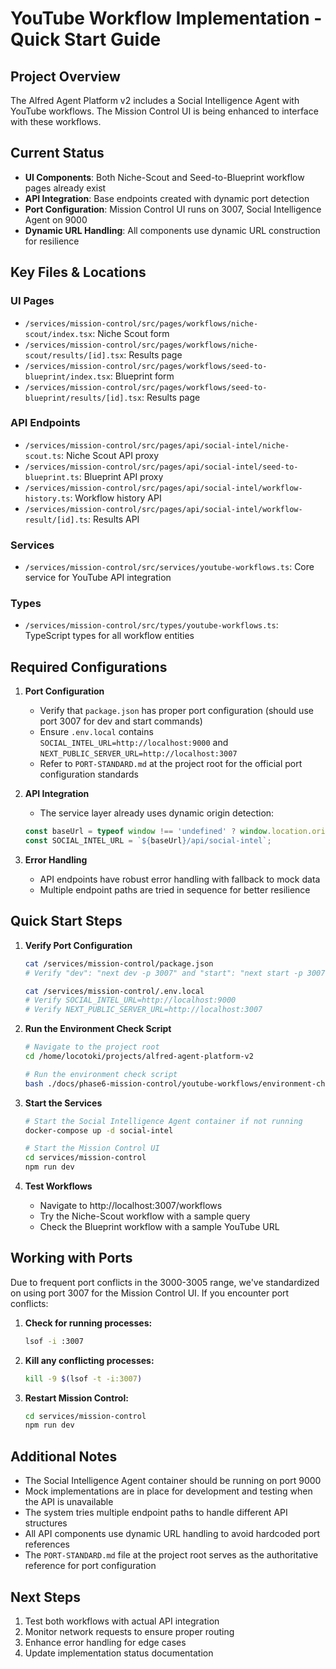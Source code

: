 # YouTube Workflow Implementation - Quick Start Guide

## Project Overview
The Alfred Agent Platform v2 includes a Social Intelligence Agent with YouTube workflows. The Mission Control UI is being enhanced to interface with these workflows.

## Current Status
- **UI Components**: Both Niche-Scout and Seed-to-Blueprint workflow pages already exist
- **API Integration**: Base endpoints created with dynamic port detection
- **Port Configuration**: Mission Control UI runs on 3007, Social Intelligence Agent on 9000
- **Dynamic URL Handling**: All components use dynamic URL construction for resilience

## Key Files & Locations

### UI Pages
- `/services/mission-control/src/pages/workflows/niche-scout/index.tsx`: Niche Scout form
- `/services/mission-control/src/pages/workflows/niche-scout/results/[id].tsx`: Results page
- `/services/mission-control/src/pages/workflows/seed-to-blueprint/index.tsx`: Blueprint form
- `/services/mission-control/src/pages/workflows/seed-to-blueprint/results/[id].tsx`: Results page

### API Endpoints
- `/services/mission-control/src/pages/api/social-intel/niche-scout.ts`: Niche Scout API proxy
- `/services/mission-control/src/pages/api/social-intel/seed-to-blueprint.ts`: Blueprint API proxy
- `/services/mission-control/src/pages/api/social-intel/workflow-history.ts`: Workflow history API
- `/services/mission-control/src/pages/api/social-intel/workflow-result/[id].ts`: Results API

### Services
- `/services/mission-control/src/services/youtube-workflows.ts`: Core service for YouTube API integration

### Types
- `/services/mission-control/src/types/youtube-workflows.ts`: TypeScript types for all workflow entities

## Required Configurations

1. **Port Configuration**
   - Verify that `package.json` has proper port configuration (should use port 3007 for dev and start commands)
   - Ensure `.env.local` contains `SOCIAL_INTEL_URL=http://localhost:9000` and `NEXT_PUBLIC_SERVER_URL=http://localhost:3007`
   - Refer to `PORT-STANDARD.md` at the project root for the official port configuration standards

2. **API Integration**
   - The service layer already uses dynamic origin detection:
   ```typescript
   const baseUrl = typeof window !== 'undefined' ? window.location.origin : 'http://localhost:3007';
   const SOCIAL_INTEL_URL = `${baseUrl}/api/social-intel`;
   ```

3. **Error Handling**
   - API endpoints have robust error handling with fallback to mock data
   - Multiple endpoint paths are tried in sequence for better resilience

## Quick Start Steps

1. **Verify Port Configuration**
   ```bash
   cat /services/mission-control/package.json
   # Verify "dev": "next dev -p 3007" and "start": "next start -p 3007"

   cat /services/mission-control/.env.local
   # Verify SOCIAL_INTEL_URL=http://localhost:9000
   # Verify NEXT_PUBLIC_SERVER_URL=http://localhost:3007
   ```

2. **Run the Environment Check Script**
   ```bash
   # Navigate to the project root
   cd /home/locotoki/projects/alfred-agent-platform-v2

   # Run the environment check script
   bash ./docs/phase6-mission-control/youtube-workflows/environment-check-script.sh
   ```

3. **Start the Services**
   ```bash
   # Start the Social Intelligence Agent container if not running
   docker-compose up -d social-intel

   # Start the Mission Control UI
   cd services/mission-control
   npm run dev
   ```

4. **Test Workflows**
   - Navigate to http://localhost:3007/workflows
   - Try the Niche-Scout workflow with a sample query
   - Check the Blueprint workflow with a sample YouTube URL

## Working with Ports

Due to frequent port conflicts in the 3000-3005 range, we've standardized on using port 3007 for the Mission Control UI. If you encounter port conflicts:

1. **Check for running processes:**
   ```bash
   lsof -i :3007
   ```

2. **Kill any conflicting processes:**
   ```bash
   kill -9 $(lsof -t -i:3007)
   ```

3. **Restart Mission Control:**
   ```bash
   cd services/mission-control
   npm run dev
   ```

## Additional Notes

- The Social Intelligence Agent container should be running on port 9000
- Mock implementations are in place for development and testing when the API is unavailable
- The system tries multiple endpoint paths to handle different API structures
- All API components use dynamic URL handling to avoid hardcoded port references
- The `PORT-STANDARD.md` file at the project root serves as the authoritative reference for port configuration

## Next Steps

1. Test both workflows with actual API integration
2. Monitor network requests to ensure proper routing
3. Enhance error handling for edge cases
4. Update implementation status documentation
